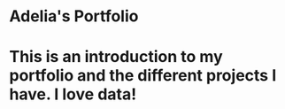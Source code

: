 # Adelia's Portfolio 

# This is an introduction to my portfolio and the different projects I have. I love data!

#
